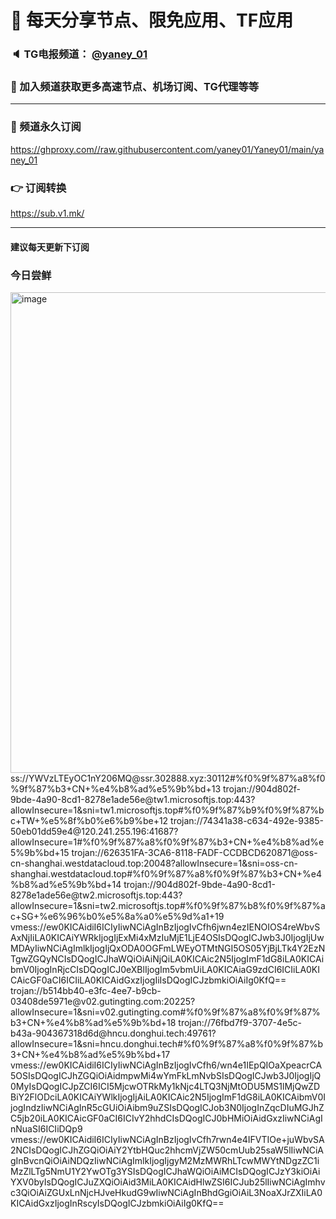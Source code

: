 # 🚀 每天分享节点、限免应用、TF应用
### 🔈 TG电报频道： [@yaney_01](https://t.me/yaney_01) 
### 🔔 加入频道获取更多高速节点、机场订阅、TG代理等等  
***
### 🔗  频道永久订阅
   https://ghproxy.com//raw.githubusercontent.com/yaney01/Yaney01/main/yaney_01
### 👉  订阅转换
   https://sub.v1.mk/
***
#### 建议每天更新下订阅
### 今日尝鲜
<img width="769" alt="image" src="https://user-images.githubusercontent.com/53202722/224865881-fcba6df8-f0c5-488f-bc54-268ff9b92dde.png">
ss://YWVzLTEyOC1nY206MQ@ssr.302888.xyz:30112#%f0%9f%87%a8%f0%9f%87%b3+CN+%e4%b8%ad%e5%9b%bd+13
trojan://904d802f-9bde-4a90-8cd1-8278e1ade56e@tw1.microsoftjs.top:443?allowInsecure=1&sni=tw1.microsoftjs.top#%f0%9f%87%b9%f0%9f%87%bc+TW+%e5%8f%b0%e6%b9%be+12
trojan://74341a38-c634-492e-9385-50eb01dd59e4@120.241.255.196:41687?allowInsecure=1#%f0%9f%87%a8%f0%9f%87%b3+CN+%e4%b8%ad%e5%9b%bd+15
trojan://626351FA-3CA6-8118-FADF-CCDBCD620871@oss-cn-shanghai.westdatacloud.top:20048?allowInsecure=1&sni=oss-cn-shanghai.westdatacloud.top#%f0%9f%87%a8%f0%9f%87%b3+CN+%e4%b8%ad%e5%9b%bd+14
trojan://904d802f-9bde-4a90-8cd1-8278e1ade56e@tw2.microsoftjs.top:443?allowInsecure=1&sni=tw2.microsoftjs.top#%f0%9f%87%b8%f0%9f%87%ac+SG+%e6%96%b0%e5%8a%a0%e5%9d%a1+19
vmess://ew0KICAidiI6ICIyIiwNCiAgInBzIjogIvCfh6jwn4ezIENOIOS4reWbvSAxNjIiLA0KICAiYWRkIjogIjExMi4xMzIuMjE1LjE4OSIsDQogICJwb3J0IjogIjUwMDAyIiwNCiAgImlkIjogIjQxODA0OGFmLWEyOTMtNGI5OS05YjBjLTk4Y2EzNTgwZGQyNCIsDQogICJhaWQiOiAiNjQiLA0KICAic2N5IjogImF1dG8iLA0KICAibmV0IjogInRjcCIsDQogICJ0eXBlIjogIm5vbmUiLA0KICAiaG9zdCI6ICIiLA0KICAicGF0aCI6ICIiLA0KICAidGxzIjogIiIsDQogICJzbmkiOiAiIg0KfQ==
trojan://b514bb40-e3fc-4ee7-b9cb-03408de5971e@v02.gutingting.com:20225?allowInsecure=1&sni=v02.gutingting.com#%f0%9f%87%a8%f0%9f%87%b3+CN+%e4%b8%ad%e5%9b%bd+18
trojan://76fbd7f9-3707-4e5c-b43a-904367318d6d@hncu.donghui.tech:49761?allowInsecure=1&sni=hncu.donghui.tech#%f0%9f%87%a8%f0%9f%87%b3+CN+%e4%b8%ad%e5%9b%bd+17
vmess://ew0KICAidiI6ICIyIiwNCiAgInBzIjogIvCfh6/wn4e1IEpQIOaXpeacrCA5OSIsDQogICJhZGQiOiAidmpwMi4wYmFkLmNvbSIsDQogICJwb3J0IjogIjQ0MyIsDQogICJpZCI6ICI5MjcwOTRkMy1kNjc4LTQ3NjMtODU5MS1lMjQwZDBiY2FlODciLA0KICAiYWlkIjogIjAiLA0KICAic2N5IjogImF1dG8iLA0KICAibmV0IjogIndzIiwNCiAgInR5cGUiOiAibm9uZSIsDQogICJob3N0IjogInZqcDIuMGJhZC5jb20iLA0KICAicGF0aCI6ICIvY2hhdCIsDQogICJ0bHMiOiAidGxzIiwNCiAgInNuaSI6ICIiDQp9
vmess://ew0KICAidiI6ICIyIiwNCiAgInBzIjogIvCfh7rwn4e4IFVTIOe+juWbvSA2NCIsDQogICJhZGQiOiAiY2YtbHQuc2hhcmVjZW50cmUub25saW5lIiwNCiAgInBvcnQiOiAiNDQzIiwNCiAgImlkIjogIjgyM2MzMWRhLTcwMWYtNDgzZC1iMzZlLTg5NmU1Y2YwOTg3YSIsDQogICJhaWQiOiAiMCIsDQogICJzY3kiOiAiYXV0byIsDQogICJuZXQiOiAid3MiLA0KICAidHlwZSI6ICJub25lIiwNCiAgImhvc3QiOiAiZGUxLnNjcHJveHkudG9wIiwNCiAgInBhdGgiOiAiL3NoaXJrZXIiLA0KICAidGxzIjogInRscyIsDQogICJzbmkiOiAiIg0KfQ==
